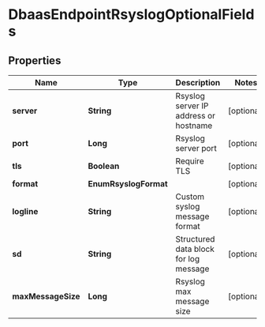 

# DbaasEndpointRsyslogOptionalFields


## Properties

| Name | Type | Description | Notes |
|------------ | ------------- | ------------- | -------------|
|**server** | **String** | Rsyslog server IP address or hostname |  [optional] |
|**port** | **Long** | Rsyslog server port |  [optional] |
|**tls** | **Boolean** | Require TLS |  [optional] |
|**format** | **EnumRsyslogFormat** |  |  [optional] |
|**logline** | **String** | Custom syslog message format |  [optional] |
|**sd** | **String** | Structured data block for log message |  [optional] |
|**maxMessageSize** | **Long** | Rsyslog max message size |  [optional] |



